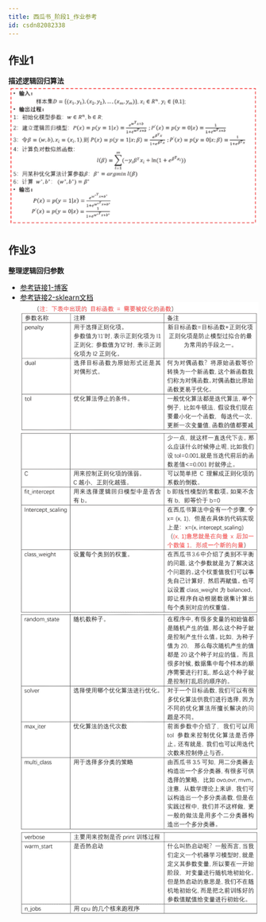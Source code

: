 ```yaml
---
title: 西瓜书_阶段1_作业参考
id: csdn82082338
---
```


## 作业1

**描述逻辑回归算法**
![](../img/5edbd43ebf4f9872630aba74104661f9.png)

## 作业3

**整理逻辑回归参数**

*   [参考链接1-博客](https://blog.csdn.net/jark_/article/details/78342644)
*   [参考链接2-sklearn文档](http://scikit-learn.org/stable/modules/generated/sklearn.linear_model.LogisticRegression.html#sklearn.linear_model.LogisticRegression.decision_function%20%E9%80%BB%E8%BE%91%E5%9B%9E%E5%BD%92)
    ![](../img/ed051ea40eb2457848b00139a4553aba.png)
    ![](../img/9806fc4bd7b0bd8175731f438c979a73.png)
    ![](../img/ff58746cc9de4e7bc9abeade32c45e09.png)
    ![](../img/ec7692ccca93e272f2a8349369c9402d.png)
